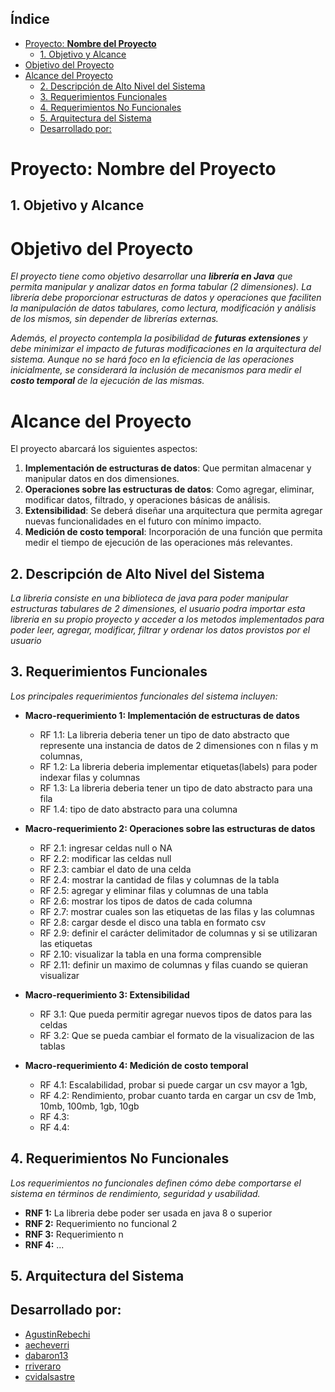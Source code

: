 ## Índice

- [Proyecto: **Nombre del Proyecto**](#proyecto-nombre-del-proyecto)
  - [1. Objetivo y Alcance](#1-objetivo-y-alcance)
- [Objetivo del Proyecto](#objetivo-del-proyecto)
- [Alcance del Proyecto](#alcance-del-proyecto)
  - [2. Descripción de Alto Nivel del Sistema](#2-descripción-de-alto-nivel-del-sistema)
  - [3. Requerimientos Funcionales](#3-requerimientos-funcionales)
  - [4. Requerimientos No Funcionales](#4-requerimientos-no-funcionales)
  - [5. Arquitectura del Sistema](#5-arquitectura-del-sistema)
  - [Desarrollado por:](#desarrollado-por)

# Proyecto: **Nombre del Proyecto**

## 1. Objetivo y Alcance

# Objetivo del Proyecto

_El proyecto tiene como objetivo desarrollar una **librería en Java** que permita manipular y analizar datos en forma tabular (2 dimensiones). La librería debe proporcionar estructuras de datos y operaciones que faciliten la manipulación de datos tabulares, como lectura, modificación y análisis de los mismos, sin depender de librerías externas._

_Además, el proyecto contempla la posibilidad de **futuras extensiones** y debe minimizar el impacto de futuras modificaciones en la arquitectura del sistema. Aunque no se hará foco en la eficiencia de las operaciones inicialmente, se considerará la inclusión de mecanismos para medir el **costo temporal** de la ejecución de las mismas._

# Alcance del Proyecto

El proyecto abarcará los siguientes aspectos:

1. **Implementación de estructuras de datos**: Que permitan almacenar y manipular datos en dos dimensiones.
2. **Operaciones sobre las estructuras de datos**: Como agregar, eliminar, modificar datos, filtrado, y operaciones básicas de análisis.
3. **Extensibilidad**: Se deberá diseñar una arquitectura que permita agregar nuevas funcionalidades en el futuro con mínimo impacto.
4. **Medición de costo temporal**: Incorporación de una función que permita medir el tiempo de ejecución de las operaciones más relevantes.

## 2. Descripción de Alto Nivel del Sistema

_La libreria consiste en una biblioteca de java para poder manipular estructuras tabulares de 2 dimensiones, el usuario podra importar esta libreria en su propio proyecto y acceder a los metodos implementados para poder leer, agregar, modificar, filtrar y ordenar los datos provistos por el usuario_

## 3. Requerimientos Funcionales

_Los principales requerimientos funcionales del sistema incluyen:_

- **Macro-requerimiento 1: Implementación de estructuras de datos**

  - RF 1.1: La libreria deberia tener un tipo de dato abstracto que represente una instancia de datos de 2 dimensiones con n filas y m columnas,
  - RF 1.2: La libreria deberia implementar etiquetas(labels) para poder indexar filas y columnas
  - RF 1.3: La libreria deberia tener un tipo de dato abstracto para una fila
  - RF 1.4: tipo de dato abstracto para una columna

- **Macro-requerimiento 2: Operaciones sobre las estructuras de datos**

  - RF 2.1: ingresar celdas null o NA
  - RF 2.2: modificar las celdas null
  - RF 2.3: cambiar el dato de una celda
  - RF 2.4: mostrar la cantidad de filas y columnas de la tabla
  - RF 2.5: agregar y eliminar filas y columnas de una tabla
  - RF 2.6: mostrar los tipos de datos de cada columna
  - RF 2.7: mostrar cuales son las etiquetas de las filas y las columnas
  - RF 2.8: cargar desde el disco una tabla en formato csv
  - RF 2.9: definir el carácter delimitador de columnas y si se utilizaran las etiquetas
  - RF 2.10: visualizar la tabla en una forma comprensible
  - RF 2.11: definir un maximo de columnas y filas cuando se quieran visualizar

- **Macro-requerimiento 3: Extensibilidad**

  - RF 3.1: Que pueda permitir agregar nuevos tipos de datos para las celdas
  - RF 3.2: Que se pueda cambiar el formato de la visualizacion de las tablas

- **Macro-requerimiento 4: Medición de costo temporal**
  - RF 4.1: Escalabilidad, probar si puede cargar un csv mayor a 1gb,
  - RF 4.2: Rendimiento, probar cuanto tarda en cargar un csv de 1mb, 10mb, 100mb, 1gb, 10gb
  - RF 4.3:
  - RF 4.4:

## 4. Requerimientos No Funcionales

_Los requerimientos no funcionales definen cómo debe comportarse el sistema en términos de rendimiento, seguridad y usabilidad._

- **RNF 1:** La libreria debe poder ser usada en java 8 o superior
- **RNF 2:** Requerimiento no funcional 2
- **RNF 3:** Requerimiento n
- **RNF 4:** ...

## 5. Arquitectura del Sistema

## Desarrollado por:

- [AgustinRebechi](https://github.com/AgustinRebechi)
- [aecheverri](https://github.com/aecheverri)
- [dabaron13](https://github.com/dabaron13)
- [rriveraro](https://github.com/rriveraro)
- [cvidalsastre](https://github.com/cvidalsastre)
